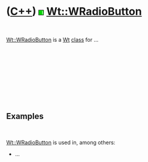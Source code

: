 



 

 

 

 

 

([C++](Cpp.htm)) ![Wt](PicWt.png) [Wt::WRadioButton](CppWRadioButton.htm)
=========================================================================

 

[Wt::WRadioButton](CppWRadioButton.htm) is a [Wt](CppWt.htm)
[class](CppClass.htm) for ...

 

 

 

 

 

Examples
--------

 

[Wt::WRadioButton](CppWRadioButton.htm) is used in, among others:

-   ...

 

 

 

 

 





 



